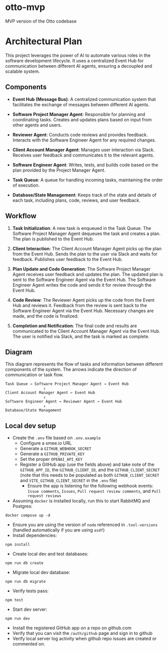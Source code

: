 # otto-mvp

MVP version of the Otto codebase

# Architectural Plan

This project leverages the power of AI to automate various roles in the software development lifecycle. It uses a centralized Event Hub for communication between different AI agents, ensuring a decoupled and scalable system.

## Components

- **Event Hub (Message Bus)**: A centralized communication system that facilitates the exchange of messages between different AI agents.

- **Software Project Manager Agent**: Responsible for planning and coordinating tasks. Creates and updates plans based on input from other agents and users.

- **Reviewer Agent**: Conducts code reviews and provides feedback. Interacts with the Software Engineer Agent for any required changes.

- **Client Account Manager Agent**: Manages user interaction via Slack. Receives user feedback and communicates it to the relevant agents.

- **Software Engineer Agent**: Writes, tests, and builds code based on the plan provided by the Project Manager Agent.

- **Task Queue**: A queue for handling incoming tasks, maintaining the order of execution.

- **Database/State Management**: Keeps track of the state and details of each task, including plans, code, reviews, and user feedback.

## Workflow

1. **Task Initialization**: A new task is enqueued in the Task Queue. The Software Project Manager Agent dequeues the task and creates a plan. The plan is published to the Event Hub.

2. **Client Interaction**: The Client Account Manager Agent picks up the plan from the Event Hub. Sends the plan to the user via Slack and waits for feedback. Publishes user feedback to the Event Hub.

3. **Plan Update and Code Generation**: The Software Project Manager Agent receives user feedback and updates the plan. The updated plan is sent to the Software Engineer Agent via the Event Hub. The Software Engineer Agent writes the code and sends it for review through the Event Hub.

4. **Code Review**: The Reviewer Agent picks up the code from the Event Hub and reviews it. Feedback from the review is sent back to the Software Engineer Agent via the Event Hub. Necessary changes are made, and the code is finalized.

5. **Completion and Notification**: The final code and results are communicated to the Client Account Manager Agent via the Event Hub. The user is notified via Slack, and the task is marked as complete.

## Diagram

This diagram represents the flow of tasks and information between different components of the system. The arrows indicate the direction of communication or task flow.

```
Task Queue → Software Project Manager Agent → Event Hub
                 ↓
Client Account Manager Agent ← Event Hub
                 ↓
Software Engineer Agent → Reviewer Agent → Event Hub
                 ↓
Database/State Management
```

## Local dev setup

* Create the `.env` file based on `.env.example`
  * Configure a smee.io URL
  * Generate a `GITHUB_WEBHOOK_SECRET`
  * Generate a `GITHUB_PRIVATE_KEY`
  * Set the proper `OPENAI_API_KEY`
  * Register a GitHub app (use the fields above) and take note of the `GITHUB_APP_ID`, the `GITHUB_CLIENT_ID`, and the `GITHUB_CLIENT_SECRET` (note that this needs to be populated as both `GITHUB_CLIENT_SECRET` and `VITE_GITHUB_CLIENT_SECRET` in the `.env` file)
    * Ensure the app is listening for the following webhook events: `Issue comments`, `Issues`, `Pull request review comments`, and `Pull request reviews`
* Assuming `docker` is installed locally, run this to start RabbitMQ and Postgres:
```console
docker compose up -d
```
* Ensure you are using the version of `node` referenced in `.tool-versions` (handled automatically if you are using `asdf`)
* Install dependencies:
```console
npm install
```
* Create local dev and test databases:
```console
npm run db create
```
* Migrate local dev database:
```console
npm run db migrate
```
* Verify tests pass:
```console
npm test
```
* Start dev server:
```console
npm run dev
```
* Install the registered GitHub app on a repo on github.com
* Verify that you can visit the `/auth/github` page and sign in to github
* Verify local server log activity when github repo issues are created or commented on.
